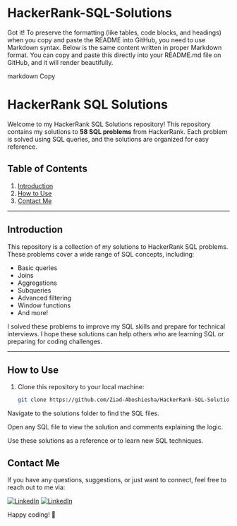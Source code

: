 # HackerRank-SQL-Solutions


Got it! To preserve the formatting (like tables, code blocks, and headings) when you copy and paste the README into GitHub, you need to use Markdown syntax. Below is the same content written in proper Markdown format. You can copy and paste this directly into your README.md file on GitHub, and it will render beautifully.

markdown
Copy
# HackerRank SQL Solutions

Welcome to my HackerRank SQL Solutions repository! This repository contains my solutions to **58 SQL problems** from HackerRank. Each problem is solved using SQL queries, and the solutions are organized for easy reference.

## Table of Contents
1. [Introduction](#introduction)
2. [How to Use](#how-to-use)
3. [Contact Me](#contact-me)

---

## Introduction
This repository is a collection of my solutions to HackerRank SQL problems. These problems cover a wide range of SQL concepts, including:
- Basic queries
- Joins
- Aggregations
- Subqueries
- Advanced filtering
- Window functions
- And more!

I solved these problems to improve my SQL skills and prepare for technical interviews. I hope these solutions can help others who are learning SQL or preparing for coding challenges.

---


## How to Use
1. Clone this repository to your local machine:
   ```bash
   git clone https://github.com/Ziad-Aboshiesha/HackerRank-SQL-Solutions.git
Navigate to the solutions folder to find the SQL files.

Open any SQL file to view the solution and comments explaining the logic.

Use these solutions as a reference or to learn new SQL techniques.

## Contact Me
If you have any questions, suggestions, or just want to connect, feel free to reach out to me via:


  
[![LinkedIn](https://img.icons8.com/color/48/000000/gmail.png)](mailto:ziadaboshiesha2@gmail.com)
[![LinkedIn](https://img.icons8.com/color/48/000000/linkedin.png)](https://www.linkedin.com/in/ziad-mohamed-029b69281/)


Happy coding! 🚀
